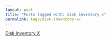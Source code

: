 ```yaml
---
layout: post
title: "Posts tagged with: disk inventory x"
permalink: tags/disk-inventory-x/
---
```

[Disk Inventory X](/2012/07/disk-inventory-x)

